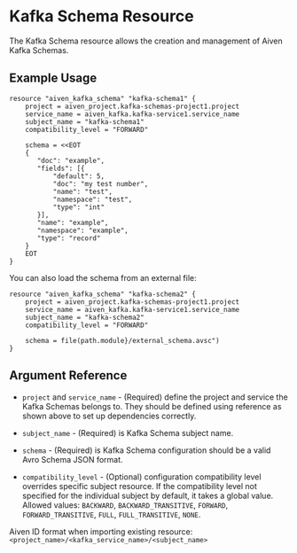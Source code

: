 # Kafka Schema Resource

The Kafka Schema resource allows the creation and management of Aiven Kafka Schemas.

## Example Usage

```hcl
resource "aiven_kafka_schema" "kafka-schema1" {
    project = aiven_project.kafka-schemas-project1.project
    service_name = aiven_kafka.kafka-service1.service_name
    subject_name = "kafka-schema1"
    compatibility_level = "FORWARD"
    
    schema = <<EOT
    {
       "doc": "example",
       "fields": [{
           "default": 5,
           "doc": "my test number",
           "name": "test",
           "namespace": "test",
           "type": "int"
       }],
       "name": "example",
       "namespace": "example",
       "type": "record"
    }
    EOT
}
```

You can also load the schema from an external file:

```hcl
resource "aiven_kafka_schema" "kafka-schema2" {
    project = aiven_project.kafka-schemas-project1.project
    service_name = aiven_kafka.kafka-service1.service_name
    subject_name = "kafka-schema2"
    compatibility_level = "FORWARD"
    
    schema = file(path.module}/external_schema.avsc")
}
```

## Argument Reference

* `project` and `service_name` - (Required) define the project and service the Kafka Schemas belongs to. 
They should be defined using reference as shown above to set up dependencies correctly.

* `subject_name` - (Required) is Kafka Schema subject name.

* `schema` - (Required) is Kafka Schema configuration should be a valid Avro Schema JSON format.

* `compatibility_level` - (Optional) configuration compatibility level overrides specific subject
resource. If the compatibility level not specified for the individual subject by default, 
it takes a global value. Allowed values: `BACKWARD`, `BACKWARD_TRANSITIVE`, `FORWARD`, 
`FORWARD_TRANSITIVE`, `FULL`, `FULL_TRANSITIVE`, `NONE`.

Aiven ID format when importing existing resource: `<project_name>/<kafka_service_name>/<subject_name>`
